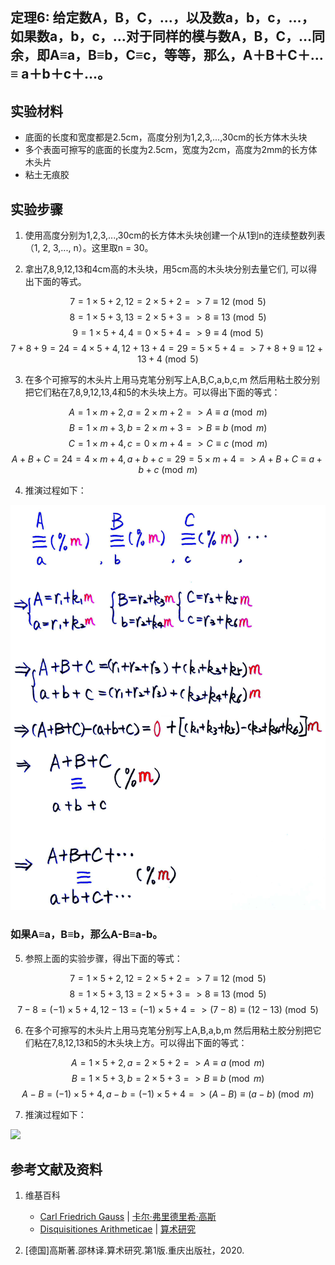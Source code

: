 ## 定理6: 给定数A，B，C，…，以及数a，b，c，…，如果数a，b，c，…对于同样的模与数A，B，C，…同余，即A≡a，B≡b，C≡c，等等，那么，A＋B＋C＋… ≡ a＋b＋c＋…。

## 实验材料

- 底面的长度和宽度都是2.5cm，高度分别为1,2,3,...,30cm的长方体木头块
- 多个表面可擦写的底面的长度为2.5cm，宽度为2cm，高度为2mm的长方体木头片
- 粘土无痕胶

## 实验步骤

1. 使用高度分别为1,2,3,...,30cm的长方体木头块创建一个从1到n的连续整数列表（1, 2, 3,..., n）。这里取n = 30。

2. 拿出7,8,9,12,13和4cm高的木头块，用5cm高的木头块分别去量它们, 可以得出下面的等式。

$$ 7=1×5+2, 12=2×5+2 => 7≡12 \pmod{5} $$
$$ 8=1×5+3, 13=2×5+3 => 8≡13 \pmod{5} $$
$$ 9=1×5+4, 4=0×5+4 => 9≡4 \pmod{5} $$
$$ 7+8+9=24=4×5+4, 12+13+4=29=5×5+4 => 7+8+9≡12+13+4 \pmod{5}$$

3. 在多个可擦写的木头片上用马克笔分别写上A,B,C,a,b,c,m 然后用粘土胶分别把它们粘在7,8,9,12,13,4和5的木头块上方。可以得出下面的等式：

$$ A=1×m+2, a=2×m+2 => A≡a \pmod{m} $$
$$ B=1×m+3, b=2×m+3 => B≡b \pmod{m}$$
$$ C=1×m+4, c=0×m+4 => C≡c \pmod{m} $$
$$ A+B+C=24=4×m+4, a+b+c=29=5×m+4 => A+B+C≡a+b+c \pmod{m} $$

4. 推演过程如下：

![](/images/数论/高斯的算术研究中典型的推演实验/章1/定理6/6-1.jpg)

### 如果A≡a，B≡b，那么A-B≡a-b。

5. 参照上面的实验步骤，得出下面的等式：

$$ 7=1×5+2, 12=2×5+2 => 7≡12 \pmod{5} $$
$$ 8=1×5+3, 13=2×5+3 => 8≡13 \pmod{5} $$
$$ 7-8=(-1)×5+4, 12-13=(-1)×5+4 => (7-8)≡(12-13) \pmod{5} $$

6. 在多个可擦写的木头片上用马克笔分别写上A,B,a,b,m 然后用粘土胶分别把它们粘在7,8,12,13和5的木头块上方。可以得出下面的等式：

$$ A=1×5+2, a=2×5+2 => A≡a \pmod{m} $$
$$ B=1×5+3, b=2×5+3 => B≡b \pmod{m} $$
$$ A-B=(-1)×5+4, a-b=(-1)×5+4 => (A-B)≡(a-b) \pmod{m} $$

7. 推演过程如下：

![](/images/数论/高斯的算术研究中典型的推演实验/章1/定理6/6-2.jpg)

## 参考文献及资料

1. 维基百科
	- [Carl Friedrich Gauss](https://en.wikipedia.org/wiki/Carl_Friedrich_Gauss) | [卡尔·弗里德里希·高斯](https://zh.wikipedia.org/wiki/%E5%8D%A1%E7%88%BE%C2%B7%E5%BC%97%E9%87%8C%E5%BE%B7%E9%87%8C%E5%B8%8C%C2%B7%E9%AB%98%E6%96%AF) 
	- [Disquisitiones Arithmeticae](https://en.wikipedia.org/wiki/Disquisitiones_Arithmeticae) | [算术研究](https://zh.wikipedia.org/wiki/算术研究) 

2. [德国]高斯著.邵林译.算术研究.第1版.重庆出版社，2020.



